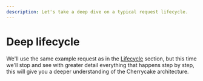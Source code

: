 ```yaml
---
description: Let's take a deep dive on a typical request lifecycle.
---
```


# Deep lifecycle

We'll use the same example request as in the [Lifecycle](./) section, but this time we'll stop and see with greater detail everything that happens step by step, this will give you a deeper understanding of the Cherrycake architecture.

